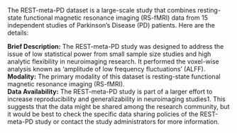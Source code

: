The REST-meta-PD dataset is a large-scale study that combines resting-state functional magnetic resonance imaging (RS-fMRI) data from 15 independent studies of Parkinson’s Disease (PD) patients. Here are the details:<br>

**Brief Description:** The REST-meta-PD study was designed to address the issue of low statistical power from small sample size studies and high analytic flexibility in neuroimaging research. It performed the voxel-wise analysis known as ‘amplitude of low frequency fluctuations’ (ALFF).<br>
**Modality:** The primary modality of this dataset is resting-state functional magnetic resonance imaging (RS-fMRI).<br>
**Data Availability:** The REST-meta-PD study is part of a larger effort to increase reproducibility and generalizability in neuroimaging studies1. This suggests that the data might be shared among the research community, but it would be best to check the specific data sharing policies of the REST-meta-PD study or contact the study administrators for more information.
